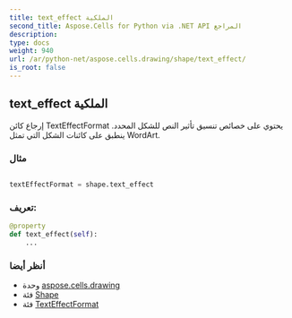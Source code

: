 ```yaml
---
title: text_effect الملكية
second_title: Aspose.Cells for Python via .NET API المراجع
description:
type: docs
weight: 940
url: /ar/python-net/aspose.cells.drawing/shape/text_effect/
is_root: false
---
```

##  text_effect الملكية

 إرجاع كائن TextEffectFormat يحتوي على خصائص تنسيق تأثير النص للشكل المحدد.
ينطبق على كائنات الشكل التي تمثل WordArt.

###  مثال

```python

textEffectFormat = shape.text_effect

```
###  تعريف:
```python
@property
def text_effect(self):
    ...
```

###  أنظر أيضا
* وحدة [aspose.cells.drawing](../../)
* فئة [Shape](/cells/ar/python-net/aspose.cells.drawing/shape)
* فئة [TextEffectFormat](/cells/ar/python-net/aspose.cells.drawing/texteffectformat)
